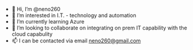 - 👋 Hi, I’m @neno260
- 👀 I’m interested in I.T. - technology and automation
- 🌱 I’m currently learning Azure
- 💞️ I’m looking to collaborate on integrating on prem IT capability with the cloud capabulity
- 📫 I can be contacted via email neno260@gmail.com

<!---
neno260/neno260 is a ✨ special ✨ repository because its `README.md` (this file) appears on your GitHub profile.
You can click the Preview link to take a look at your changes.
--->
